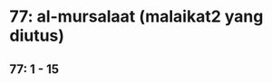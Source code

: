 # 77: al-mursalaat (malaikat2 yang diutus)

## 77: 1 - 15
<!-- TODO
Tafsir Ibnu Katsir 8.4.pdf
18/120
 -->
